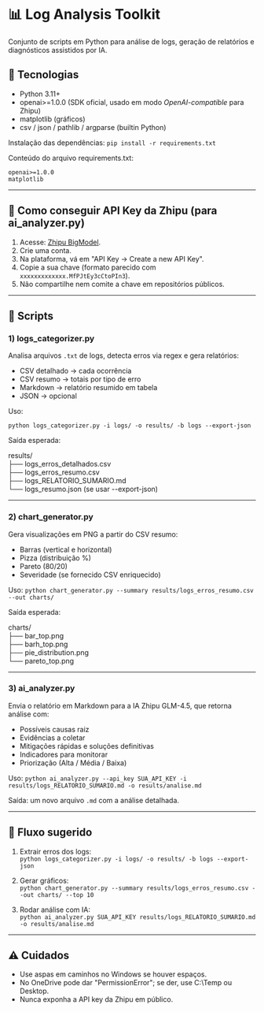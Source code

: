 # 📊 Log Analysis Toolkit

Conjunto de scripts em Python para análise de logs, geração de relatórios e diagnósticos assistidos por IA.  

## 🚀 Tecnologias

- Python 3.11+  
- openai>=1.0.0 (SDK oficial, usado em modo *OpenAI-compatible* para Zhipu)  
- matplotlib (gráficos)  
- csv / json / pathlib / argparse (builtin Python)  

Instalação das dependências:
`
pip install -r requirements.txt
`

Conteúdo do arquivo requirements.txt:

``
openai>=1.0.0
``
</br>
``
matplotlib
``

---

## 🔑 Como conseguir API Key da Zhipu (para ai_analyzer.py)

1. Acesse: <a href="https://open.bigmodel.cn/">Zhipu BigModel</a>.  
2. Crie uma conta.  
3. Na plataforma, vá em "API Key → Create a new API Key".  
4. Copie a sua chave (formato parecido com `xxxxxxxxxxxxx.MfPJtEy3cCtoPIn3`).  
5. Não compartilhe nem comite a chave em repositórios públicos.  

---

## 📂 Scripts

### 1) logs_categorizer.py

Analisa arquivos `.txt` de logs, detecta erros via regex e gera relatórios:

- CSV detalhado → cada ocorrência  
- CSV resumo → totais por tipo de erro  
- Markdown → relatório resumido em tabela  
- JSON → opcional  

Uso:

`
python logs_categorizer.py -i logs/ -o results/ -b logs --export-json
`

Saída esperada:

results/  
├── logs_erros_detalhados.csv  
├── logs_erros_resumo.csv  
├── logs_RELATORIO_SUMARIO.md  
└── logs_resumo.json   (se usar --export-json)  


---

### 2) chart_generator.py

Gera visualizações em PNG a partir do CSV resumo:

- Barras (vertical e horizontal)  
- Pizza (distribuição %)  
- Pareto (80/20)  
- Severidade (se fornecido CSV enriquecido)  

Uso:
`
python chart_generator.py --summary results/logs_erros_resumo.csv --out charts/
`

Saída esperada:

charts/  
├── bar_top.png  
├── barh_top.png  
├── pie_distribution.png  
└── pareto_top.png  


---

### 3) ai_analyzer.py

Envia o relatório em Markdown para a IA Zhipu GLM-4.5, que retorna análise com:

- Possíveis causas raiz  
- Evidências a coletar  
- Mitigações rápidas e soluções definitivas  
- Indicadores para monitorar  
- Priorização (Alta / Média / Baixa)  

Uso:
`
python ai_analyzer.py --api_key SUA_API_KEY -i results/logs_RELATORIO_SUMARIO.md -o results/analise.md
`

Saída: um novo arquivo `.md` com a análise detalhada.  

---

## 🔄 Fluxo sugerido

1. Extrair erros dos logs:  
   ``python logs_categorizer.py -i logs/ -o results/ -b logs --export-json``

2. Gerar gráficos:  
   ``python chart_generator.py --summary results/logs_erros_resumo.csv --out charts/ --top 10``  

3. Rodar análise com IA:  
   ``python ai_analyzer.py SUA_API_KEY results/logs_RELATORIO_SUMARIO.md -o results/analise.md``  

---

## ⚠️ Cuidados

- Use aspas em caminhos no Windows se houver espaços.  
- No OneDrive pode dar "PermissionError"; se der, use C:\Temp ou Desktop.  
- Nunca exponha a API key da Zhipu em público.  
